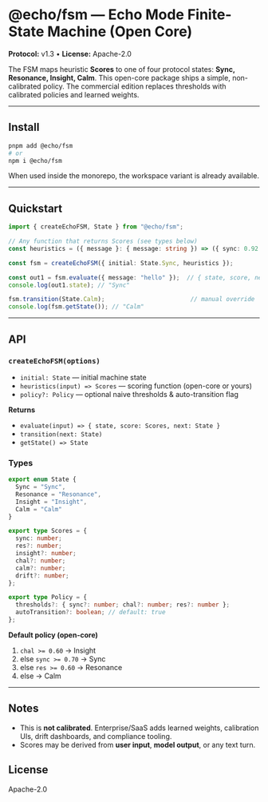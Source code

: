 # @echo/fsm — Echo Mode Finite-State Machine (Open Core)

**Protocol:** v1.3 • **License:** Apache-2.0

The FSM maps heuristic **Scores** to one of four protocol states:
**Sync, Resonance, Insight, Calm**. This open-core package ships a simple, non-calibrated policy.
The commercial edition replaces thresholds with calibrated policies and learned weights.

---

## Install

```bash
pnpm add @echo/fsm
# or
npm i @echo/fsm
```

When used inside the monorepo, the workspace variant is already available.

---

## Quickstart

```ts
import { createEchoFSM, State } from "@echo/fsm";

// Any function that returns Scores (see types below)
const heuristics = ({ message }: { message: string }) => ({ sync: 0.92 });

const fsm = createEchoFSM({ initial: State.Sync, heuristics });

const out1 = fsm.evaluate({ message: "hello" });  // { state, score, next }
console.log(out1.state); // "Sync"

fsm.transition(State.Calm);                        // manual override
console.log(fsm.getState()); // "Calm"
```

---

## API

### `createEchoFSM(options)`
- `initial: State` — initial machine state
- `heuristics(input) => Scores` — scoring function (open-core or yours)
- `policy?: Policy` — optional naive thresholds & auto-transition flag

**Returns**
- `evaluate(input) => { state, score: Scores, next: State }`
- `transition(next: State)`
- `getState() => State`

### Types

```ts
export enum State {
  Sync = "Sync",
  Resonance = "Resonance",
  Insight = "Insight",
  Calm = "Calm"
}

export type Scores = {
  sync: number;
  res?: number;
  insight?: number;
  chal?: number;
  calm?: number;
  drift?: number;
};

export type Policy = {
  thresholds?: { sync?: number; chal?: number; res?: number };
  autoTransition?: boolean; // default: true
};
```

**Default policy (open-core)**
1) `chal >= 0.60` → Insight  
2) else `sync >= 0.70` → Sync  
3) else `res >= 0.60` → Resonance  
4) else → Calm

---

## Notes
- This is **not calibrated**. Enterprise/SaaS adds learned weights, calibration UIs,
  drift dashboards, and compliance tooling.
- Scores may be derived from **user input**, **model output**, or any text turn.

## License
Apache-2.0
